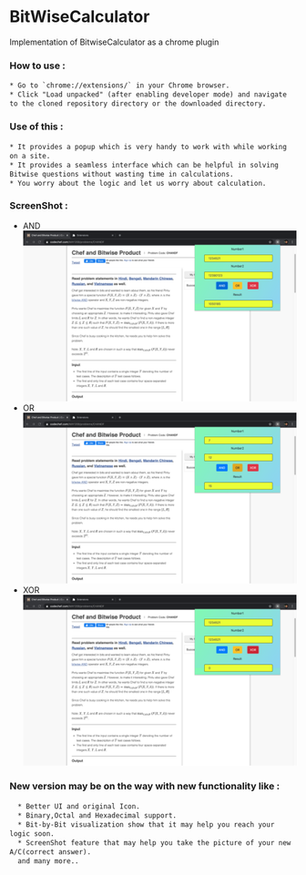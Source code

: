 # BitWiseCalculator
Implementation of BitwiseCalculator as a chrome plugin

### How to use :
    * Go to `chrome://extensions/` in your Chrome browser.
    * Click "Load unpacked" (after enabling developer mode) and navigate to the cloned repository directory or the downloaded directory.
   
### Use of this : 
    * It provides a popup which is very handy to work with while working on a site.
    * It provides a seamless interface which can be helpful in solving Bitwise questions without wasting time in calculations.
    * You worry about the logic and let us worry about calculation.

### ScreenShot :
   * AND
      <img src = "screens/img1.png" >
   * OR
      <img src = "screens/img2.png" >
   * XOR
      <img src = "screens/img3.png" >

### New version may be on the way with new functionality like :
      * Better UI and original Icon.
      * Binary,Octal and Hexadecimal support.
      * Bit-by-Bit visualization show that it may help you reach your logic soon.
      * ScreenShot feature that may help you take the picture of your new A/C(correct answer).
      and many more..
